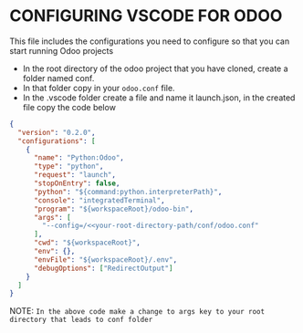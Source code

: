 # CONFIGURING VSCODE FOR ODOO

This file includes the configurations you need to configure so that you can start running Odoo projects


- In the root directory of the odoo project that you have cloned, create a folder named conf.
- In that folder copy in your ``odoo.conf`` file.
- In the .vscode folder create a file and name it launch.json, in the created file copy the code below
  
```JSON
{
  "version": "0.2.0",
  "configurations": [
    {
      "name": "Python:Odoo",
      "type": "python",
      "request": "launch",
      "stopOnEntry": false,
      "python": "${command:python.interpreterPath}",
      "console": "integratedTerminal",
      "program": "${workspaceRoot}/odoo-bin",
      "args": [
        "--config=/<<your-root-directory-path/conf/odoo.conf"
      ],
      "cwd": "${workspaceRoot}",
      "env": {},
      "envFile": "${workspaceRoot}/.env",
      "debugOptions": ["RedirectOutput"]
    }
  ]
} 
```

NOTE: ``In the above code make a change to args key to your root directory that leads to conf folder``

